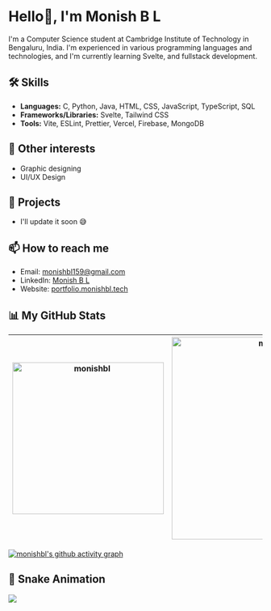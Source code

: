 <!-- ![monishbl's Stats](https://github-readme-stats.vercel.app/api?username=monishbl&theme=dark&show_icons=true&hide_border=true&count_private=true)
![monishbl's Streak](https://github-readme-streak-stats.herokuapp.com/?user=monishbl&theme=dark&hide_border=true)
![monishbl's Top Languages](https://github-readme-stats.vercel.app/api/top-langs/?username=monishbl&theme=dark&show_icons=true&hide_border=true&layout=compact )-->
# Hello👋, I'm Monish B L

I'm a Computer Science student at Cambridge Institute of Technology in Bengaluru, India. I'm experienced in various programming languages and technologies, and I'm currently learning Svelte, and fullstack development.

## 🛠 Skills
- **Languages:** C, Python, Java, HTML, CSS, JavaScript, TypeScript, SQL
- **Frameworks/Libraries:** Svelte, Tailwind CSS
- **Tools:** Vite, ESLint, Prettier, Vercel, Firebase, MongoDB

## 🎨 Other interests
- Graphic designing
- UI/UX Design

## 💼 Projects
- I'll update it soon 😅


## 📫 How to reach me
- Email: [monishbl159@gmail.com](mailto:monishbl159@gmail.com)
- LinkedIn: [Monish B L](https://www.linkedin.com/in/monish-b-l-4687b9251)
- Website: [portfolio.monishbl.tech](https://portfolio.monishbl.tech)

## 📊 My GitHub Stats
| <div style="overflow: auto;"><img src="https://github-readme-stats.vercel.app/api/top-langs?username=monishbl&theme=github_dark_dimmed&show_icons=true&locale=en&layout=compact" alt="monishbl" width="300" /></div> | <div style="overflow: auto;"><img src="https://github-readme-stats.vercel.app/api?username=monishbl&theme=github_dark_dimmed&show_icons=true&locale=en" alt="monishbl" width="400" /></div> |
| -------------------------------------------------------------------------------------------------------------------------------------------------------------------------------------------------------------------- | ------------------------------------------------------------------------------------------------------------------------------------------------------------------------------------------- |

<!-- [![monishbl's github streak stats](https://github-readme-streak-stats.herokuapp.com/?user=monishbl&theme=github_dark_dimmed&)](https://github.com/monishbl/) -->

[![monishbl's github activity graph](https://github-readme-activity-graph.vercel.app/graph?username=monishbl&theme=react-dark)](https://github.com/monishbl/)

## 🐍 Snake Animation
![](https://gh.ifsvivek.tech/snake/github-contribution-grid-snake-dark.svg#gh-dark-mode-only)
